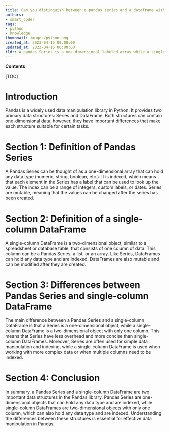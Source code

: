 ```yaml
---
title: Can you distinguish between a pandas series and a dataframe with only one column?
authors:
- smart_coder
tags:
- python
- knowledge
thumbnail: images/python.png
created_at: 2023-04-16 00:00:00
updated_at: 2023-04-16 00:00:00
tldr: A pandas Series is a one-dimensional labeled array while a single-column DataFrame is a two-dimensional labeled data structure with columns.
---
```


**Contents**

[TOC]

# Introduction

Pandas is a widely used data manipulation library in Python. It provides two primary data structures: Series and DataFrame. Both structures can contain one-dimensional data, however, they have important differences that make each structure suitable for certain tasks.

# Section 1: Definition of Pandas Series

A Pandas Series can be thought of as a one-dimensional array that can hold any data type (numeric, string, boolean, etc.). It is indexed, which means that each element in the Series has a label that can be used to look up the value. The index can be a range of integers, custom labels, or dates. Series are mutable, meaning that the values can be changed after the series has been created.

# Section 2: Definition of a single-column DataFrame

A single-column DataFrame is a two-dimensional object, similar to a spreadsheet or database table, that consists of one column of data. This column can be a Pandas Series, a list, or an array. Like Series, DataFrames can hold any data type and are indexed. DataFrames are also mutable and can be modified after they are created.

# Section 3: Differences between Pandas Series and single-column DataFrame

The main difference between a Pandas Series and a single-column DataFrame is that a Series is a one-dimensional object, while a single-column DataFrame is a two-dimensional object with only one column. This means that Series have less overhead and more concise than single-column DataFrames. Moreover, Series are often used for simple data manipulation and indexing, while a single-column DataFrame is used when working with more complex data or when multiple columns need to be indexed.

# Section 4: Conclusion

In summary, a Pandas Series and a single-column DataFrame are two important data structures in the Pandas library. Pandas Series are one-dimensional objects that can hold any data type and are indexed, while single-column DataFrames are two-dimensional objects with only one column, which can also hold any data type and are indexed. Understanding the differences between these structures is essential for effective data manipulation in Pandas.
